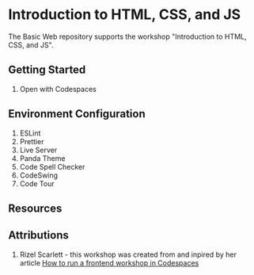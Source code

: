 # Introduction to HTML, CSS, and JS

The Basic Web repository supports the workshop "Introduction to HTML, CSS, and JS".

## Getting Started

1. Open with Codespaces

## Environment Configuration

1. ESLint
1. Prettier
1. Live Server
1. Panda Theme
1. Code Spell Checker
1. CodeSwing
1. Code Tour


## Resources

## Attributions

1. Rizel Scarlett - this workshop was created from and inpired by her article [How to run a frontend workshop in Codespaces](https://dev.to/github/how-to-run-a-frontend-workshop-in-codespaces-2ede)
